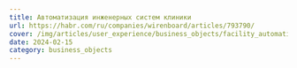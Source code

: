 ```yaml
---
title: Автоматизация инженерных систем клиники
url: https://habr.com/ru/companies/wirenboard/articles/793790/
cover: /img/articles/user_experience/business_objects/facility_automation.webp
date: 2024-02-15
category: business_objects
---
```

